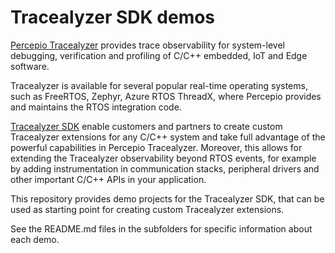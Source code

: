 # Tracealyzer SDK demos

[Percepio Tracealyzer](https://percepio.com/tracealyzer) provides trace observability for system-level debugging, verification and profiling of C/C++ embedded, IoT and Edge software. 

Tracealyzer is available for several popular real-time operating systems, such as FreeRTOS, Zephyr, Azure RTOS ThreadX, where Percepio provides and maintains the RTOS integration code.

[Tracealyzer SDK](https://percepio.com/tracealyzer-sdk) enable customers and partners to create custom Tracealyzer extensions for any C/C++ system
and take full advantage of the powerful capabilities in Percepio Tracealyzer. Moreover, this allows for extending the Tracealyzer observability beyond RTOS events, for example by adding
instrumentation in communication stacks, peripheral drivers and other important C/C++ APIs in your application.

This repository provides demo projects for the Tracealyzer SDK, that can be used as starting point for creating custom Tracealyzer extensions.

See the README.md files in the subfolders for specific information about each demo.